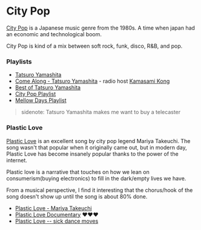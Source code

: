 # City Pop
[City Pop](https://en.wikipedia.org/wiki/City_pop) is a Japanese music genre from the 1980s.  A time when japan had an economic and technological boom.

City Pop is kind of a mix between soft rock, funk, disco, R&B, and pop.

### Playlists
* [Tatsuro Yamashita](https://www.youtube.com/watch?v=tnwDVc3R_CI&list=PL0IrpCjpbz8BnI0YwBLi3d3P74XuN6CD9)
* [Come Along - Tatsuro Yamashita](https://www.youtube.com/watch?v=dOSESpbQ19Y) - radio host [Kamasami Kong](https://en.wikipedia.org/wiki/Kamasami_Kong)
* [Best of Tatsuro Yamashita](https://youtu.be/ZMr-VXF4xkY)
* [City Pop Playlist](https://youtu.be/eGslweDOihs)
* [Mellow Days Playlist](https://youtu.be/ZBYwUaoJquM)

> sidenote: Tatsuro Yamashita makes me want to buy a telecaster

### Plastic Love
[Plastic Love](https://en.wikipedia.org/wiki/Plastic_Love) is an excellent song by city pop legend Mariya Takeuchi.  The song wasn't that popular when it originally came out, but in modern day, Plastic Love has become insanely popular thanks to the power of the internet.

Plastic love is a narrative that touches on how we lean on consumerism(buying electronics) to fill in the dark/empty lives we have.

From a musical perspective, I find it interesting that the chorus/hook of the song doesn't show up until the song is about 80% done.

* [Plastic Love - Mariya Takeuchi](https://youtu.be/9Gj47G2e1Jc)
* [Plastic Love Documentary](https://youtu.be/PlPTXR7e6As) ❤️❤️❤️
* [Plastic Love -- sick dance moves](https://youtu.be/JGTZCrqCjCM)

